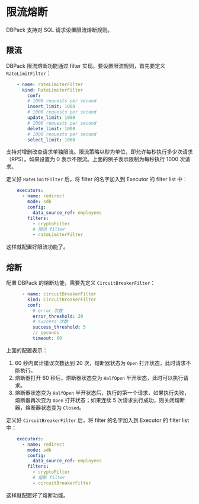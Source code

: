 # 限流熔断

DBPack 支持对 SQL 请求设置限流熔断规则。

## 限流

DBPack 限流熔断功能通过 filter 实现。要设置限流规则，首先要定义 `RateLimitFilter`：

```yaml
    - name: rateLimiterFilter
      kind: RateLimiterFilter
        conf:
        # 1000 requests per second
        insert_limit: 1000
        # 1000 requests per second
        update_limit: 1000
        # 1000 requests per second
        delete_limit: 1000
        # 1000 requests per second
        select_limit: 1000
```

支持对增删改查请求单独限流。限流策略以秒为单位，即允许每秒执行多少次请求（RPS）。如果设置为 0 表示不限流。上面的例子表示限制为每秒执行 1000 次请求。

定义好 `RateLimitFilter` 后，将 filter 的名字加入到 Executor 的 filter list 中：

```yaml
    executors:
      - name: redirect
        mode: sdb
        config:
          data_source_ref: employees
        filters:
          - cryptoFilter
          # 限流 filter
          - rateLimiterFilter
```

这样就配置好限流功能了。

## 熔断

配置 DBPack 的熔断功能，需要先定义 `CircuitBreakerFilter`：

```yaml
      - name: circuitBreakerFilter
        kind: CircuitBreakerFilter
        conf:
          # error 次数
          error_threshold: 20
          # success 次数
          success_threshold: 5
          // seconds
          timeout: 60
```

上面的配置表示：

1. 60 秒内累计错误次数达到 20 次，熔断器状态为 `Open` 打开状态，此时请求不能执行。
2. 熔断器打开 60 秒后，熔断器状态变为 `HalfOpen` 半开状态，此时可以执行请求。
3. 熔断器状态变为 `HalfOpen` 半开状态后，执行的第一个请求，如果执行失败，熔断器再次变为 `Open` 打开状态；如果连续 5 次请求执行成功，则关闭熔断器，熔断器状态变为 `Closed`。

定义好 `CircuitBreakerFilter` 后，将 filter 的名字加入到 Executor 的 filter list 中：

```yaml
    executors:
      - name: redirect
        mode: sdb
        config:
          data_source_ref: employees
        filters:
          - cryptoFilter
          # 熔断 filter
          - circuitBreakerFilter
```

这样就配置好了熔断功能。